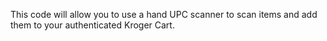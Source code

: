 This code will allow you to use a hand UPC scanner to scan items and add them to your authenticated Kroger Cart. 

